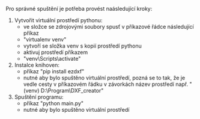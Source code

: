 Pro správné spuštění je potřeba provést naásledující kroky:

1. Vytvořit virtuální prostředí pythonu:
   - ve složce se zdrojovými soubory spusť v příkazové řádce následující příkaz
   - "virtualenv venv"
   - vytvoří se složka venv s kopií prostředí pythonu
   - aktivuj prostředí příkazem
   - "venv\Scripts\activate"
2. Instalce knihoven:
   - příkaz "pip install ezdxf"
   - nutné aby bylo spuštěno virtuální prostředí, pozná se to tak, že je vedle cesty v
     příkazovém řádku v závorkách název prostředí např. "(venv) D:\Program\DXF_creator"
3. Spuštění programu:
   - příkaz "python main.py"
   - nutné aby bylo spuštěno virtuální prostředí
